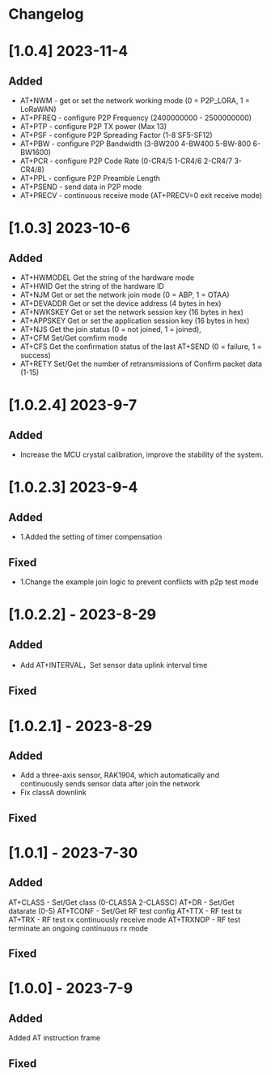 # Changelog  

# [1.0.4] 2023-11-4
## Added  
- AT+NWM - get or set the network working mode (0 = P2P_LORA, 1 = LoRaWAN)
- AT+PFREQ - configure P2P Frequency (2400000000 - 2500000000)
- AT+PTP - configure P2P TX power (Max 13)
- AT+PSF - configure P2P Spreading Factor (1-8 SF5-SF12)
- AT+PBW - configure P2P Bandwidth (3-BW200 4-BW400 5-BW-800 6-BW1600)
- AT+PCR - configure P2P Code Rate (0-CR4/5 1-CR4/6 2-CR4/7 3-CR4/8)
- AT+PPL - configure P2P Preamble Length
- AT+PSEND - send data in P2P mode
- AT+PRECV - continuous receive mode (AT+PRECV=0 exit receive mode)


# [1.0.3] 2023-10-6  
## Added   
- AT+HWMODEL Get the string of the hardware mode
- AT+HWID  Get the string of the hardware ID
- AT+NJM Get or set the network join mode (0 = ABP, 1 = OTAA)
- AT+DEVADDR Get or set the device address (4 bytes in hex)
- AT+NWKSKEY Get or set the network session key (16 bytes in hex)
- AT+APPSKEY Get or set the application session key (16 bytes in hex)
- AT+NJS Get the join status (0 = not joined, 1 = joined),
- AT+CFM Set/Get comfirm mode
- AT+CFS Get the confirmation status of the last AT+SEND (0 = failure, 1 = success)
- AT+RETY Set/Get the number of retransmissions of Confirm packet data (1-15)


# [1.0.2.4] 2023-9-7  
## Added   
- Increase the MCU crystal calibration, improve the stability of the system.  

# [1.0.2.3] 2023-9-4  
## Added   
- 1.Added the setting of timer compensation
## Fixed  
- 1.Change the example join logic to prevent conflicts with p2p test mode

# [1.0.2.2] - 2023-8-29  
## Added   
- Add AT+INTERVAL，Set sensor data uplink interval time
## Fixed  

# [1.0.2.1] - 2023-8-29  
## Added   
- Add a three-axis sensor, RAK1904, which automatically and continuously sends sensor data after join the network
- Fix classA downlink
## Fixed  

# [1.0.1] - 2023-7-30  
## Added   
AT+CLASS - Set/Get class (0-CLASSA 2-CLASSC)
AT+DR - Set/Get datarate (0-5)
AT+TCONF - Set/Get RF test config
AT+TTX - RF test tx 
AT+TRX - RF test rx continuously receive mode
AT+TRXNOP - RF test terminate an ongoing continuous rx mode 
## Fixed  

# [1.0.0] - 2023-7-9  
## Added   
Added AT instruction frame
## Fixed  

